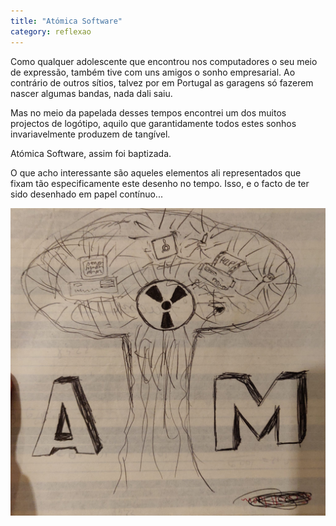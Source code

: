```yaml
---
title: "Atómica Software"
category: reflexao
---
```


Como qualquer adolescente que encontrou nos computadores o seu meio de expressão, também tive com uns amigos o sonho empresarial. Ao contrário de outros sítios, talvez por em Portugal as garagens só fazerem nascer algumas bandas, nada dali saiu.

Mas no meio da papelada desses tempos encontrei um dos muitos projectos de logótipo, aquilo que garantidamente todos estes sonhos invariavelmente produzem de tangível.

Atómica Software, assim foi baptizada.

O que acho interessante são aqueles elementos ali representados que fixam tão especificamente este desenho no tempo. Isso, e o facto de ter sido desenhado em papel contínuo...

![Atómica Software](/assets/images/posts/atm.jpg)

